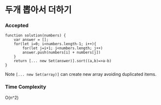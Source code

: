 # 두개 뽑아서 더하기

### Accepted

```
function solution(numbers) {
    var answer = [];
    for(let i=0; i<numbers.length-1; i++){
        for(let j=i+1; j<numbers.length; j++)
        answer.push(numbers[i] + numbers[j])
    }
    return [... new Set(answer)].sort((a,b)=>a-b)
}
```

Note
`[... new Set(array)]` can create new array avoiding duplicated items.

### Time Complexity
O(n^2)